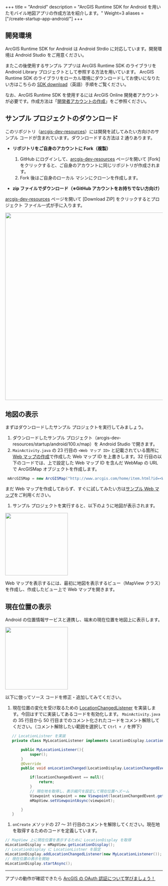 +++
title = "Android"
description = "ArcGIS Runtime SDK for Android を用いたモバイル地図アプリの作成方法を紹介します。"
Weight=3
aliases = ["/create-startup-app-android/"]
+++

## 開発環境

ArcGIS Runtime SDK for Android は Android Strdio に対応しています。開発環境は Android Studio をご用意ください。

またこの後使用するサンプル アプリは ArcGIS Runtime SDK のライブラリを Android Library プロジェクトとして参照する方法を用いています。
ArcGIS Runtime SDK のライブラリをローカル環境にダウンロードしてお使いになりたい方はこちらの [SDK download](https://developers.arcgis.com/android/latest/guide/install-and-set-up.htm#ESRI_SECTION1_4108D3B809C54DD4A0BD37E6397EBFA8)（英語）手順をご覧ください。

なお、ArcGIS Runtime SDK を使用するには ArcGIS Online 開発者アカウントが必要です。作成方法は「[開発者アカウントの作成](../get-dev-account)」をご参照ください。


## サンプル プロジェクトのダウンロード

このリポジトリ（[arcgis-dev-resources](https://github.com/EsriJapan/arcgis-dev-resources)）には開発を試してみたい方向けのサンプル コードが含まれています。ダウンロードする方法は 2 通りあります。

* __リポジトリをご自身のアカウントに Fork（複製）__
  1. GitHub にログインして、[arcgis-dev-resources](https://github.com/EsriJapan/arcgis-dev-resources) ページを開いて [Fork] をクリックすると、ご自身のアカウントに同じリポジトリが作成されます。
  1. Fork 後はご自身のローカル マシンにクローンを作成します。

* __zip ファイルでダウンロード（※GitHub アカウントをお持ちでない方向け）__

 [arcgis-dev-resources](https://github.com/EsriJapan/arcgis-dev-resources) ページを開いて [Download ZIP] をクリックするとプロジェクト ファイル一式が手に入ります。

 <img src="http://apps.esrij.com/arcgis-dev/guide/img/startup-ios/sample-download.png" width="600px">

## 地図の表示

まずはダウンロードしたサンプル プロジェクトを実行してみましょう。

 1. ダウンロードしたサンプル プロジェクト（arcgis-dev-resources/startup/android/100.x/map）を Android Studio で開きます。
 1. `MainActivity.java` の 23 行目の `<Web マップ ID>` と記載されている箇所に [Web マップの作成](../create-webmap)で作成した Web マップ ID を上書きします。32 行目の以下のコードでは、上で設定した Web マップ ID を含んだ WebMap の URL で ArcGISMap オブジェクトを作成します。
 ```java
  mArcGISMap = new ArcGISMap("http://www.arcgis.com/home/item.html?id=<Web マップ ID>");
 ```
 まだ Web マップを作成しておらず、すぐに試してみたい方は[サンプル Web マップ](https://www.arcgis.com/home/item.html?id=d3ffea931f4a455f9c3b6c2102e66eda)をご利用ください。
 1. サンプル プロジェクトを実行すると、以下のように地図が表示されます。
 <img src="https://s3-ap-northeast-1.amazonaws.com/apps.esrij.com/arcgis-dev/guide/img/startup-android/WebMap.png" width="200px">

 Web マップを表示するには、最初に地図を表示するビュー（MapView クラス）を作成し、作成したビュー上で Web マップを開きます。

## 現在位置の表示

Android の位置情報サービスと連携し、端末の現在位置を地図上に表示します。

 <img src="https://s3-ap-northeast-1.amazonaws.com/apps.esrij.com/arcgis-dev/guide/img/startup-android/GPS.png" width="200px">

以下に倣ってソース コードを修正・追加してみてください。

 1. 現在位置の変化を受け取るための [LocationChangedListener](https://developers.arcgis.com/android/latest/api-reference/reference/com/esri/arcgisruntime/mapping/view/LocationDisplay.LocationChangedListener.html) を実装します。今回はすでに実装してあるコードを有効化します。
 `MainActivity.java` の 35 行目から 50 行目までのコメント化されたコードをコメント解除してください。（コメント解除したい範囲を選択して `Ctrl + /` を押下）
 ```java
    // LocationListner を実装
    private class MyLocationListener implements LocationDisplay.LocationChangedListener{

        public MyLocationListener(){
            super();
        }
        @Override
        public void onLocationChanged(LocationDisplay.LocationChangedEvent locationChangedEvent) {

            if(locationChangedEvent == null){
                return;
            }
            // 現在地を取得し、表示縮尺を設定して現在位置へズーム
            Viewpoint viewpoint = new Viewpoint(locationChangedEvent.getLocation().getPosition(),1000.0);
            mMapView.setViewpointAsync(viewpoint);

        }
    }
```

1. `onCreate` メソッドの 27 ～ 31 行目のコメントを解除してください。現在地を取得するためのコードを定義しています。
 ```java
 // MapView 上に現在位置を表示するために LocationDisplay を取得
 mLocationDisplay = mMapView.getLocationDisplay();
 // LocationDisplay に LocationListner を設定
 mLocationDisplay.addLocationChangedListener(new MyLocationListener());
 // 現在位置の表示を開始
 mLocationDisplay.startAsync();
 ```

---

アプリの動作が確認できたら [ArcGIS の OAuth 認証について学びましょう！](../../authentication)
